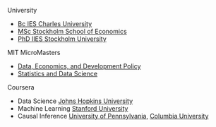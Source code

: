 University
- [Bc IES Charles University](https://ies.fsv.cuni.cz/en/institute/about-us/my-url)
- [MSc Stockholm School of Economics](https://www.hhs.se/en/education/msc/mecon/)
- [PhD IIES Stockholm University](https://www.su.se/institute-for-international-economic-studies/)

MIT MicroMasters 
- [Data, Economics, and Development Policy](https://micromasters.mit.edu/dedp/)
- [Statistics and Data Science](https://micromasters.mit.edu/ds/)
 
Coursera  
- Data Science [Johns Hopkins University](https://coursera.org/share/e7b63d98d00917a1cb08d621e6447881) 
- Machine Learning [Stanford University](https://www.coursera.org/account/accomplishments/specialization/T3Y6ZZBX5LHU?utm_source=link&utm_medium=certificate&utm_content=cert_image&utm_campaign=sharing_cta&utm_product=s12n) 
- Causal Inference [University of Pennsylvania](https://coursera.org/share/b7ff2f515ab40d5f9f9ec54819c04de2), [Columbia University](https://www.coursera.org/account/accomplishments/verify/SV2NYCC322FZ?utm_source=link&utm_medium=certificate&utm_content=cert_image&utm_campaign=sharing_cta&utm_product=course)
    

